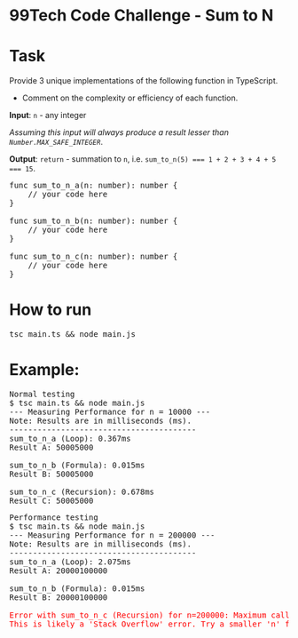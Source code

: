 # 99Tech Code Challenge - Sum to N

# Task

Provide 3 unique implementations of the following function in TypeScript.

- Comment on the complexity or efficiency of each function.

**Input**: `n` - any integer

*Assuming this input will always produce a result lesser than `Number.MAX_SAFE_INTEGER`*.

**Output**: `return` - summation to `n`, i.e. `sum_to_n(5) === 1 + 2 + 3 + 4 + 5 === 15`.


<pre>
func sum_to_n_a(n: number): number {
	// your code here
}

func sum_to_n_b(n: number): number {
	// your code here
}

func sum_to_n_c(n: number): number {
	// your code here
}
</pre>


# How to run

<pre>tsc main.ts && node main.js</pre>


# Example:

<pre>
Normal testing
$ tsc main.ts && node main.js
--- Measuring Performance for n = 10000 ---
Note: Results are in milliseconds (ms).
----------------------------------------
sum_to_n_a (Loop): 0.367ms
Result A: 50005000

sum_to_n_b (Formula): 0.015ms
Result B: 50005000

sum_to_n_c (Recursion): 0.678ms
Result C: 50005000
</pre>

<pre>
Performance testing
$ tsc main.ts && node main.js
--- Measuring Performance for n = 200000 ---
Note: Results are in milliseconds (ms).
----------------------------------------
sum_to_n_a (Loop): 2.075ms
Result A: 20000100000

sum_to_n_b (Formula): 0.015ms
Result B: 20000100000

<span style="color:red">Error with sum_to_n_c (Recursion) for n=200000: Maximum call stack size exceeded  
This is likely a 'Stack Overflow' error. Try a smaller 'n' for recursion.</span>
</pre>